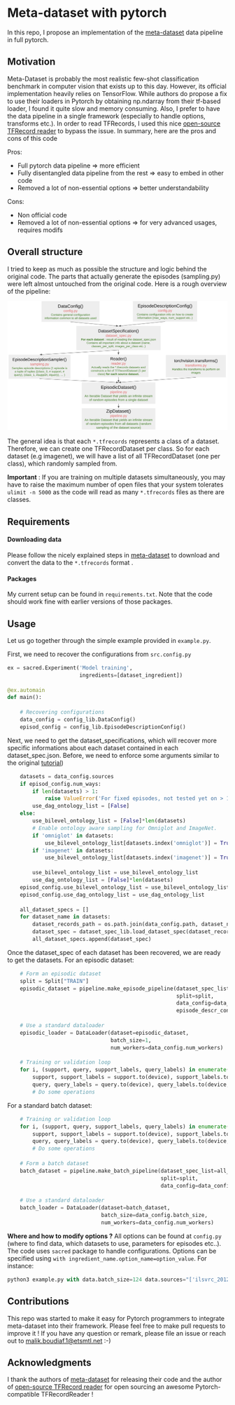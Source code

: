 # Meta-dataset with pytorch

In this repo, I propose an implementation of the [meta-dataset](https://github.com/google-research/meta-dataset) data pipeline in full pytorch.

## Motivation

Meta-Dataset is probably the most realistic few-shot classification benchmark in computer vision that exists up to this day. However, its official implementation heavily relies on TensorFlow. While authors do propose a fix to use their loaders in Pytorch by obtaining np.ndarray from their tf-based loader, I found it quite slow and memory consuming. Also, I prefer to have the data pipeline in a single framework (especially to handle options, transforms etc.). In order to read TFRecords, I used this nice [open-source TFRecord reader](https://github.com/vahidk/tfrecord) to bypass the issue. In summary, here are the pros and cons of this code

Pros:

* Full pytorch data pipeline => more efficient
* Fully disentangled data pipeline from the rest => easy to embed in other code
* Removed a lot of non-essential options => better understandability

Cons:

* Non official code
* Removed a lot of non-essential options => for very advanced usages, requires modifs

## Overall structure

I tried to keep as much as possible the structure and logic behind the original code. The parts that actually generate the episodes (sampling.py) were left almost untouched from the original code. Here is a rough overview of the pipeline:


<img src="figures/overview.png" width="800"/>


The general idea is that each `*.tfrecords` represents a class of a dataset. Therefore, we can create one TFRecordDataset per class. So for each dataset (e.g imagenet), we will have a list of all TFRecordDataset (one per class), which randomly sampled from.


**Important** : If you are training on multiple datasets simultaneously, you may have to raise the maximum number of open files that your system tolerates `ulimit -n 5000` as the code will read as many `*.tfrecords` files as there are classes.

## Requirements

#### Downloading data

Please follow the nicely explained steps in [meta-dataset](https://github.com/google-research/meta-dataset) to download and convert the data to the `*.tfrecords` format
.

#### Packages

My current setup can be found in `requirements.txt`. Note that the code should work fine with earlier versions of those packages.


## Usage

Let us go together through the simple example provided in `example.py`.

First, we need to recover the configurations from `src.config.py`
```python
ex = sacred.Experiment('Model training',
                       ingredients=[dataset_ingredient])

@ex.automain
def main():

    # Recovering configurations
    data_config = config_lib.DataConfig()
    episod_config = config_lib.EpisodeDescriptionConfig()
```

Next, we need to get the dataset_specifications, which will recover more specific informations about each dataset contained in each dataset_spec.json. Before, we need to enforce some arguments similar to the original [tutorial](https://github.com/google-research/meta-dataset/blob/main/Intro_to_Metadataset.ipynb))
```python
    datasets = data_config.sources
    if episod_config.num_ways:
        if len(datasets) > 1:
            raise ValueError('For fixed episodes, not tested yet on > 1 dataset')
        use_dag_ontology_list = [False]
    else:
        use_bilevel_ontology_list = [False]*len(datasets)
        # Enable ontology aware sampling for Omniglot and ImageNet.
        if 'omniglot' in datasets:
            use_bilevel_ontology_list[datasets.index('omniglot')] = True
        if 'imagenet' in datasets:
            use_bilevel_ontology_list[datasets.index('imagenet')] = True

        use_bilevel_ontology_list = use_bilevel_ontology_list
        use_dag_ontology_list = [False]*len(datasets)
    episod_config.use_bilevel_ontology_list = use_bilevel_ontology_list
    episod_config.use_dag_ontology_list = use_dag_ontology_list

    all_dataset_specs = []
    for dataset_name in datasets:
        dataset_records_path = os.path.join(data_config.path, dataset_name)
        dataset_spec = dataset_spec_lib.load_dataset_spec(dataset_records_path)
        all_dataset_specs.append(dataset_spec)

```

Once the dataset_spec of each dataset has been recovered, we are ready to get the datasets. For an episodic dataset:
```python
    # Form an episodic dataset
    split = Split["TRAIN"]
    episodic_dataset = pipeline.make_episode_pipeline(dataset_spec_list=all_dataset_specs,
                                                      split=split,
                                                      data_config=data_config,
                                                      episode_descr_config=episod_config)

    # Use a standard dataloader
    episodic_loader = DataLoader(dataset=episodic_dataset,
                                 batch_size=1,
                                 num_workers=data_config.num_workers)

    # Training or validation loop
    for i, (support, query, support_labels, query_labels) in enumerate(episodic_loader):
        support, support_labels = support.to(device), support_labels.to(device, non_blocking=True)
        query, query_labels = query.to(device), query_labels.to(device, non_blocking=True)
        # Do some operations
```
For a standard batch dataset:

```python
    # Training or validation loop
    for i, (support, query, support_labels, query_labels) in enumerate(episodic_loader):
        support, support_labels = support.to(device), support_labels.to(device, non_blocking=True)
        query, query_labels = query.to(device), query_labels.to(device, non_blocking=True)
        # Do some operations

    # Form a batch dataset
    batch_dataset = pipeline.make_batch_pipeline(dataset_spec_list=all_dataset_specs,
                                                 split=split,
                                                 data_config=data_config)

    # Use a standard dataloader
    batch_loader = DataLoader(dataset=batch_dataset,
                              batch_size=data_config.batch_size,
                              num_workers=data_config.num_workers)
```


**Where and how to modify options ?**  All options can be found at `config.py` (where to find data, which datasets to use, parameters for episodes etc..). The code uses `sacred` package to handle configurations. Options can be specified using `with ingredient_name.option_name=option_value`. For instance:

```python
python3 example.py with data.batch_size=124 data.sources="['ilsvrc_2012', 'dtd']" data.path="your_path_to_data_folder"
```



## Contributions

This repo was started to make it easy for Pytorch programmers to integrate meta-dataset into their framework. Please feel free to make pull requests to improve it ! If you have any question or remark, please file an issue or reach out to malik.boudiaf.1@etsmtl.net :-)

## Acknowledgments

I thank the authors of [meta-dataset](https://github.com/google-research/meta-dataset) for releasing their code and the author of [open-source TFRecord reader](https://github.com/vahidk/tfrecord) for open sourcing an awesome Pytorch-compatible TFRecordReader !